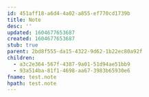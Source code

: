 ```yaml
---
id: 451aff18-a6d4-4a02-a855-ef770cd1739b
title: Note
desc: ''
updated: 1604677653687
created: 1604677653687
stub: true
parent: 2bd8f555-da15-4322-9d62-1b22ec80a92f
children:
  - a3c2e364-567f-4387-9a01-51d94ae51bb9
  - 93a514ba-81f1-4698-aa67-3983b65930e6
fname: test.note
hpath: test.note
---
```



